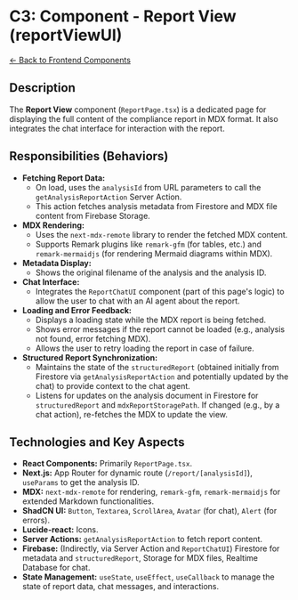 
# C3: Component - Report View (reportViewUI)

[<- Back to Frontend Components](./../01-frontend-app-components.md)

## Description

The **Report View** component (`ReportPage.tsx`) is a dedicated page for displaying the full content of the compliance report in MDX format. It also integrates the chat interface for interaction with the report.

## Responsibilities (Behaviors)

*   **Fetching Report Data:**
    *   On load, uses the `analysisId` from URL parameters to call the `getAnalysisReportAction` Server Action.
    *   This action fetches analysis metadata from Firestore and MDX file content from Firebase Storage.
*   **MDX Rendering:**
    *   Uses the `next-mdx-remote` library to render the fetched MDX content.
    *   Supports Remark plugins like `remark-gfm` (for tables, etc.) and `remark-mermaidjs` (for rendering Mermaid diagrams within MDX).
*   **Metadata Display:**
    *   Shows the original filename of the analysis and the analysis ID.
*   **Chat Interface:**
    *   Integrates the `ReportChatUI` component (part of this page's logic) to allow the user to chat with an AI agent about the report.
*   **Loading and Error Feedback:**
    *   Displays a loading state while the MDX report is being fetched.
    *   Shows error messages if the report cannot be loaded (e.g., analysis not found, error fetching MDX).
    *   Allows the user to retry loading the report in case of failure.
*   **Structured Report Synchronization:**
    *   Maintains the state of the `structuredReport` (obtained initially from Firestore via `getAnalysisReportAction` and potentially updated by the chat) to provide context to the chat agent.
    *   Listens for updates on the analysis document in Firestore for `structuredReport` and `mdxReportStoragePath`. If changed (e.g., by a chat action), re-fetches the MDX to update the view.

## Technologies and Key Aspects

*   **React Components:** Primarily `ReportPage.tsx`.
*   **Next.js:** App Router for dynamic route (`/report/[analysisId]`), `useParams` to get the analysis ID.
*   **MDX:** `next-mdx-remote` for rendering, `remark-gfm`, `remark-mermaidjs` for extended Markdown functionalities.
*   **ShadCN UI:** `Button`, `Textarea`, `ScrollArea`, `Avatar` (for chat), `Alert` (for errors).
*   **Lucide-react:** Icons.
*   **Server Actions:** `getAnalysisReportAction` to fetch report content.
*   **Firebase:** (Indirectly, via Server Action and `ReportChatUI`) Firestore for metadata and `structuredReport`, Storage for MDX files, Realtime Database for chat.
*   **State Management:** `useState`, `useEffect`, `useCallback` to manage the state of report data, chat messages, and interactions.

    